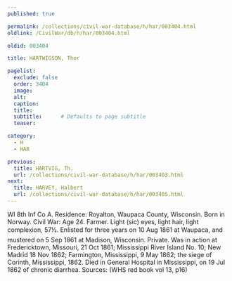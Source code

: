 ```yaml
---
published: true

permalink: /collections/civil-war-database/h/har/003404.html
oldlink: /CivilWar/db/h/har/003404.html

oldid: 003404

title: HARTWIGSON, Thor

pagelist:
  exclude: false
  order: 3404
  image: 
  alt:
  caption:
  title:
  subtitle:      # Defaults to page subtitle
  teaser:

category: 
  - H 
  - HAR

previous:
  title: HARTVIG, Th.
  url: /collections/civil-war-database/h/har/003403.html  
next:
  title: HARVEY, Halbert
  url: /collections/civil-war-database/h/har/003405.html   
---
```

WI 8th Inf Co A. Residence: Royalton, Waupaca County, Wisconsin. Born in Norway. Civil War: Age 24. Farmer. Light (sic) eyes, light hair, light complexion, 5&#146;7&frac12;&#148;. Enlisted for three years on 10 Aug 1861 at Waupaca, and mustered on 5 Sep 1861 at Madison, Wisconsin. Private. Was in action at Fredericktown, Missouri, 21 Oct 1861; Mississippi River Island No. 10; New Madrid 18 Nov 1862; Farmington, Mississippi, 9 May 1862; the siege of Corinth, Mississippi, 1862. Died in General Hospital in Mississippi, on 19 Jul 1862 of chronic diarrhea. Sources: (WHS red book vol 13, p16)